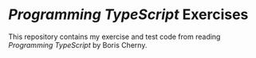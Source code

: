 # *Programming TypeScript* Exercises

This repository contains my exercise and test code from reading *Programming
TypeScript* by Boris Cherny.
